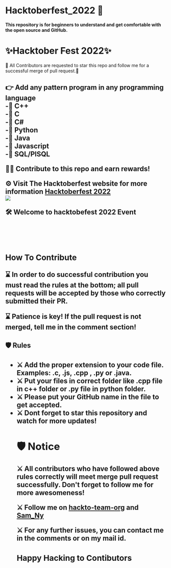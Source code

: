 # Hacktoberfest_2022 🌟
<strong>This repository is for beginners to understand and get comfortable with the open source and GitHub.</strong>

<h1>✨Hacktober Fest 2022✨</h1>
<p>🙂 All Contributors are requested to star this repo and follow me for a successful merge of pull request.🙂</p>
<h2>👉 Add any pattern program in any programming language<br/>
-🤖 C++ <br/>
-🤖 C <br/>
-🤖 C# <br/>
-🤖 Python <br/>
-🤖 Java <br/>
-🤖 Javascript <br/>
-🤖 SQL/PlSQL <br/>
  
<p>👷‍♂️ Contribute to this repo and earn rewards!</p>
<p>⚙️ Visit The Hacktoberfest website for more information <a href="https://hacktoberfest.digitalocean.com/">Hacktoberfest 2022</a>
<br/>
<img src="./images/logo-hacktoberfest-full.f42e3b1.jpg">
<p>🛠 Welcome to hacktobefest 2022 Event</p>
<br>
 <src="https://camo.githubusercontent.com/ac76f7fbb4f661ae4b87bfd10fa5103206e917f5f50522fcc9268504cd38abae/68747470733a2f2f6d65646961322e67697068792e636f6d2f6d656469612f4c3152317476493973766b495777705659722f67697068792e6769663f6369643d6563663035653437707a69327270696730766338706a757372613868696169316239317a676979777662756275397675267269643d67697068792e676966" text-align="center">
<br>
<h3>How To Contribute</h3>
<p>⌛️ In order to do successful contribution you must read the rules at the bottom; all pull requests will be accepted by those who correctly submitted their PR.</p>
<p>⌛️ Patience is key! If the pull request is not merged, tell me in the comment section!</p>
<h4>🛡 Rules</h4>
<ul>
  <li>⚔️ Add the proper extension to your code file. Examples: .c, .js, .cpp , .py or .java.</li>
  <li>⚔️ Put your files in correct folder like .cpp file in  c++ folder or .py file in python folder.</li>
  <li>⚔️ Please put your GitHub name in the file to get accepted.</li>
  <li>⚔️ Dont forget to star this repository and watch for more updates!</li>

<h2>🛡 Notice</h2>
<p>⚔️ All contributors who have followed above rules correctly will meet merge pull request successfully. Don't forget to follow me for more awesomeness!</p>
<p>⚔️ Follow me on <a href="https://github.com/hackto-team-org">hackto-team-org</a> and <a href="https://github.com/Sam-Ny">Sam_Ny</a></p>
<p>⚔️ For any further issues, you can contact me in the comments or on my mail id.</p>
<h3>Happy Hacking to Contibutors</h3>
